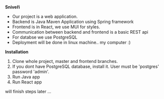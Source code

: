 **Sniveři**
   - Our project is a web application.
   - Backend is Java Maven Application using Spring framework
   - Frontend is in React, we use MUI for styles.
   - Communication between backend and frontend is a basic REST api
   - For databse we use PostgreSQL
   - Deployment will be done in linux machine.. my computer :)
   
**Installation**
1. Clone whole project, master and frontend branches.
2. If you dont have PostgreSQL database, install it. User must be 'postgres' password 'admin'.
3. Run Java app
4. Run React app

will finish steps later
...
   
